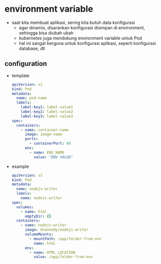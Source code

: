 # environment variable
- saat kita membuat aplikasi, sering kita butuh data konfigurasi
  - agar dinamis, disarankan konfigurasi disimpan di environment, sehingga bisa diubah ubah
  - kubernetes juga mendukung environment variable untuk Pod
  - hal ini sangat berguna untuk konfigurasi aplikasi, seperti konfigurasi database, dll

## configuration
- template
  ```yaml
  apiVersion: v1
  kind: Pod
  metadata:
    name: pod-name
    labels:
      label-key1: label-value1
      label-key2: label-value2
      label-key3: label-value3
  spec:
    containers:
      - name: container-name
        image: image-name
        ports:
          - containerPort: 80
        env:
          - name: ENV_NAME
            value: "ENV VALUE"
  ```

- example
  ```yaml
  apiVersion: v1
  kind: Pod
  metadata:
    name: nodejs-writer
    labels:
      name: nodejs-writer
  spec:
    volumes:
      - name: html
        emptyDir: {}
    containers:
      - name: nodejs-writer
        image: khannedy/nodejs-writer
        volumeMounts:
          - mountPath: /app/folder-from-env
            name: html
        env:
          - name: HTML_LOCATION
            value: /app/folder-from-env
  ```